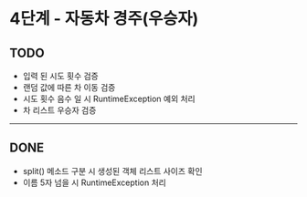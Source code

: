 # 4단계 - 자동차 경주(우승자)

## TODO

- 입력 된 시도 횟수 검증
- 랜덤 값에 따른 차 이동 검증
- 시도 횟수 음수 일 시 RuntimeException 예외 처리
- 차 리스트 우승자 검증

---

## DONE
- split() 메소드 구분 시 생성된 객체 리스트 사이즈 확인
- 이름 5자 넘을 시 RuntimeException 처리